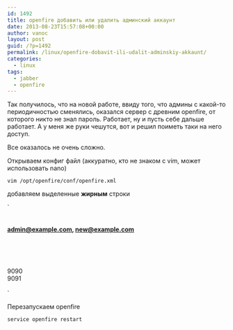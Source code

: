 ```yaml
---
id: 1492
title: openfire добавить или удалить админский аккаунт
date: 2013-08-23T15:57:08+00:00
author: vanoc
layout: post
guid: /?p=1492
permalink: /linux/openfire-dobavit-ili-udalit-adminskiy-akkaunt/
categories:
  - linux
tags:
  - jabber
  - openfire
---
```

Так получилось, что на новой работе, ввиду того, что админы с какой-то периодичностью сменялись, оказался сервер с древним openfire, от которого никто не знал пароль. Работает, ну и пусть себе дальше работает. А у меня же руки чешутся, вот и решил поиметь таки на него доступ.
  
Все оказалось не очень сложно.

Открываем конфиг файл (аккуратно, кто не знаком с vim, может использовать nano)
  
`vim /opt/openfire/conf/openfire.xml`
  
добавляем выделенные **жирным** строки

`<!-- root element, all properties must be under this element --><br />
<jive><br />
<strong><admin></strong><br />
<strong> <authorizedJIDs>admin@example.com, new@example.com</authorizedJIDs></strong><br />
<strong> </admin></strong><br />
<adminConsole><br />
<!-- Disable either port by setting the value to -1 --><br />
<port>9090</port><br />
<securePort>9091</securePort><br />
</adminConsole><br />
` 

Перезапускаем openfire
  
`service openfire restart`